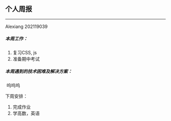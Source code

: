 ## 个人周报

***

Alexiang 202119039

##### 本周工作：

1. 复习CSS, js
2. 准备期中考试

##### 本周遇到的技术困难及解决方案：

​	呜呜呜

下周安排：

1. 完成作业
2. 学高数，英语
